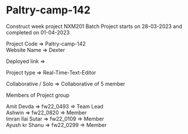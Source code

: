 # Paltry-camp-142

Construct week project NXM201 Batch Project starts on 28-03-2023 and completed on 01-04-2023

Project Code => Paltry-camp-142 <br>
Website Name => Dexter

Deployed link => 

Project type => Real-Time-Text-Editor

Collaborative / Solo => Collaborative of 5 member

Members of Project group

Amit Devda          => fw22_0493 => Team Lead <br>
Ashwin              => fw22_0820 => Member <br>
Imran Ilai Sutar    => fw22_0109 => Member <br>
Ayush kr Shanu      => fw22_0299 => Member <br>

